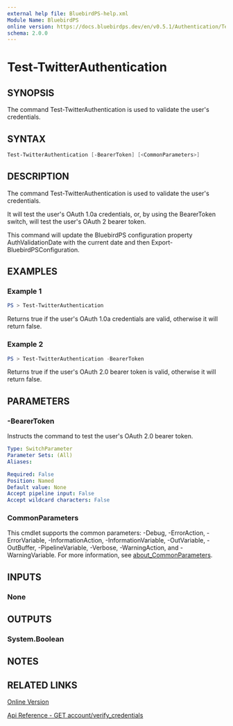 ```yaml
---
external help file: BluebirdPS-help.xml
Module Name: BluebirdPS
online version: https://docs.bluebirdps.dev/en/v0.5.1/Authentication/Test-TwitterAuthentication
schema: 2.0.0
---
```


# Test-TwitterAuthentication

## SYNOPSIS

The command Test-TwitterAuthentication is used to validate the user's credentials.

## SYNTAX

``` powershell
Test-TwitterAuthentication [-BearerToken] [<CommonParameters>]
```

## DESCRIPTION

The command Test-TwitterAuthentication is used to validate the user's credentials.

It will test the user's OAuth 1.0a credentials, or, by using the BearerToken switch, will test the user's OAuth 2 bearer token.

This command will update the BluebirdPS configuration property AuthValidationDate with the current date and then Export-BluebirdPSConfiguration.

## EXAMPLES

### Example 1

```powershell
PS > Test-TwitterAuthentication
```

Returns true if the user's OAuth 1.0a credentials are valid, otherwise it will return false.

### Example 2

```powershell
PS > Test-TwitterAuthentication -BearerToken
```

Returns true if the user's OAuth 2.0 bearer token is valid, otherwise it will return false.

## PARAMETERS

### -BearerToken

Instructs the command to test the user's OAuth 2.0 bearer token.

```yaml
Type: SwitchParameter
Parameter Sets: (All)
Aliases:

Required: False
Position: Named
Default value: None
Accept pipeline input: False
Accept wildcard characters: False
```

### CommonParameters

This cmdlet supports the common parameters: -Debug, -ErrorAction, -ErrorVariable, -InformationAction, -InformationVariable, -OutVariable, -OutBuffer, -PipelineVariable, -Verbose, -WarningAction, and -WarningVariable. For more information, see [about_CommonParameters](http://go.microsoft.com/fwlink/?LinkID=113216).

## INPUTS

### None

## OUTPUTS

### System.Boolean

## NOTES

## RELATED LINKS

[Online Version](https://docs.bluebirdps.dev/en/v0.5.1/Authentication/Test-TwitterAuthentication)

[Api Reference - GET account/verify_credentials](https://developer.twitter.com/en/docs/twitter-api/v1/accounts-and-users/manage-account-settings/api-reference/get-account-verify_credentials)
